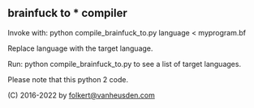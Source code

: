 brainfuck to * compiler
-----------------------

Invoke with:
	python compile_brainfuck_to.py language < myprogram.bf

Replace language with the target language.

Run:
	python compile_brainfuck_to.py
to see a list of target languages.

Please note that this python 2 code.


(C) 2016-2022 by folkert@vanheusden.com
